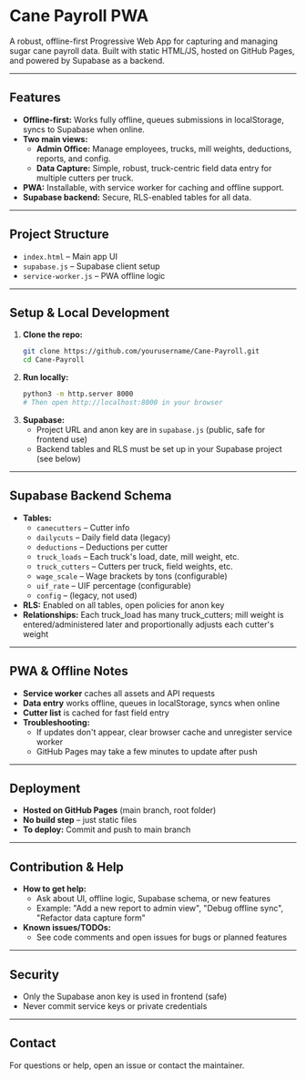 # Cane Payroll PWA

A robust, offline-first Progressive Web App for capturing and managing sugar cane payroll data. Built with static HTML/JS, hosted on GitHub Pages, and powered by Supabase as a backend.

---

## Features
- **Offline-first:** Works fully offline, queues submissions in localStorage, syncs to Supabase when online.
- **Two main views:**
  - **Admin Office:** Manage employees, trucks, mill weights, deductions, reports, and config.
  - **Data Capture:** Simple, robust, truck-centric field data entry for multiple cutters per truck.
- **PWA:** Installable, with service worker for caching and offline support.
- **Supabase backend:** Secure, RLS-enabled tables for all data.

---

## Project Structure
- `index.html` – Main app UI
- `supabase.js` – Supabase client setup
- `service-worker.js` – PWA offline logic

---

## Setup & Local Development
1. **Clone the repo:**
   ```sh
   git clone https://github.com/yourusername/Cane-Payroll.git
   cd Cane-Payroll
   ```
2. **Run locally:**
   ```sh
   python3 -m http.server 8000
   # Then open http://localhost:8000 in your browser
   ```
3. **Supabase:**
   - Project URL and anon key are in `supabase.js` (public, safe for frontend use)
   - Backend tables and RLS must be set up in your Supabase project (see below)

---

## Supabase Backend Schema
- **Tables:**
  - `canecutters` – Cutter info
  - `dailycuts` – Daily field data (legacy)
  - `deductions` – Deductions per cutter
  - `truck_loads` – Each truck's load, date, mill weight, etc.
  - `truck_cutters` – Cutters per truck, field weights, etc.
  - `wage_scale` – Wage brackets by tons (configurable)
  - `uif_rate` – UIF percentage (configurable)
  - `config` – (legacy, not used)
- **RLS:** Enabled on all tables, open policies for anon key
- **Relationships:** Each truck_load has many truck_cutters; mill weight is entered/administered later and proportionally adjusts each cutter's weight

---

## PWA & Offline Notes
- **Service worker** caches all assets and API requests
- **Data entry** works offline, queues in localStorage, syncs when online
- **Cutter list** is cached for fast field entry
- **Troubleshooting:**
  - If updates don't appear, clear browser cache and unregister service worker
  - GitHub Pages may take a few minutes to update after push

---

## Deployment
- **Hosted on GitHub Pages** (main branch, root folder)
- **No build step** – just static files
- **To deploy:** Commit and push to main branch

---

## Contribution & Help
- **How to get help:**
  - Ask about UI, offline logic, Supabase schema, or new features
  - Example: "Add a new report to admin view", "Debug offline sync", "Refactor data capture form"
- **Known issues/TODOs:**
  - See code comments and open issues for bugs or planned features

---

## Security
- Only the Supabase anon key is used in frontend (safe)
- Never commit service keys or private credentials

---

## Contact
For questions or help, open an issue or contact the maintainer. 